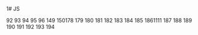 1# JS

92
93
94
95
96
149
150178
179
180
181
182
183
184
185
1861111
187
188
189
190
191
192
193
194